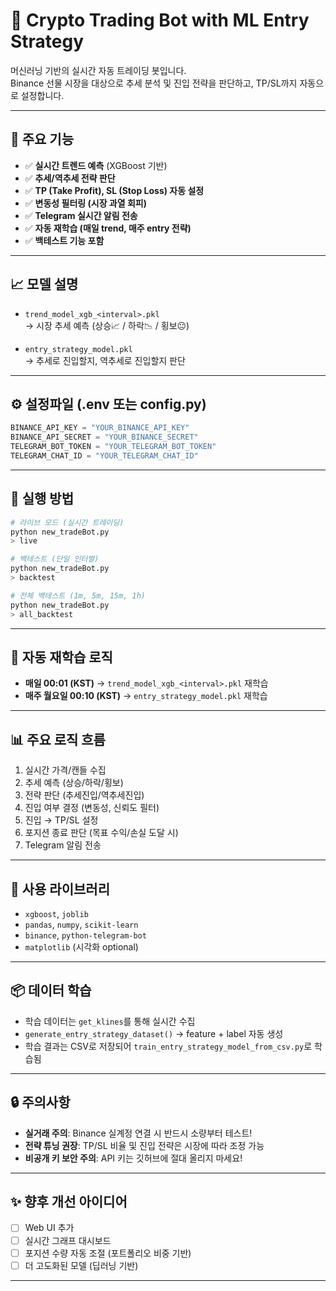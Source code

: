# 🤖 Crypto Trading Bot with ML Entry Strategy

머신러닝 기반의 실시간 자동 트레이딩 봇입니다.  
Binance 선물 시장을 대상으로 추세 분석 및 진입 전략을 판단하고, TP/SL까지 자동으로 설정합니다.

---

## 📌 주요 기능

- ✅ **실시간 트렌드 예측** (XGBoost 기반)
- ✅ **추세/역추세 전략 판단**
- ✅ **TP (Take Profit), SL (Stop Loss) 자동 설정**
- ✅ **변동성 필터링 (시장 과열 회피)**
- ✅ **Telegram 실시간 알림 전송**
- ✅ **자동 재학습 (매일 trend, 매주 entry 전략)**  
- ✅ **백테스트 기능 포함**

---

## 📈 모델 설명

- `trend_model_xgb_<interval>.pkl`  
  → 시장 추세 예측 (상승📈 / 하락📉 / 횡보😐)

- `entry_strategy_model.pkl`  
  → 추세로 진입할지, 역추세로 진입할지 판단

---

## ⚙️ 설정파일 (.env 또는 config.py)

```python
BINANCE_API_KEY = "YOUR_BINANCE_API_KEY"
BINANCE_API_SECRET = "YOUR_BINANCE_SECRET"
TELEGRAM_BOT_TOKEN = "YOUR_TELEGRAM_BOT_TOKEN"
TELEGRAM_CHAT_ID = "YOUR_TELEGRAM_CHAT_ID"
```

---

## 🚀 실행 방법

```bash
# 라이브 모드 (실시간 트레이딩)
python new_tradeBot.py
> live

# 백테스트 (단일 인터벌)
python new_tradeBot.py
> backtest

# 전체 백테스트 (1m, 5m, 15m, 1h)
python new_tradeBot.py
> all_backtest
```

---

## 🔄 자동 재학습 로직

- **매일 00:01 (KST)** → `trend_model_xgb_<interval>.pkl` 재학습
- **매주 월요일 00:10 (KST)** → `entry_strategy_model.pkl` 재학습

---

## 📊 주요 로직 흐름

1. 실시간 가격/캔들 수집
2. 추세 예측 (상승/하락/횡보)
3. 전략 판단 (추세진입/역추세진입)
4. 진입 여부 결정 (변동성, 신뢰도 필터)
5. 진입 → TP/SL 설정
6. 포지션 종료 판단 (목표 수익/손실 도달 시)
7. Telegram 알림 전송

---

## 🧠 사용 라이브러리

- `xgboost`, `joblib`
- `pandas`, `numpy`, `scikit-learn`
- `binance`, `python-telegram-bot`
- `matplotlib` (시각화 optional)

---

## 📦 데이터 학습

- 학습 데이터는 `get_klines`를 통해 실시간 수집
- `generate_entry_strategy_dataset()` → feature + label 자동 생성
- 학습 결과는 CSV로 저장되어 `train_entry_strategy_model_from_csv.py`로 학습됨

---

## 🔒 주의사항

- **실거래 주의**: Binance 실계정 연결 시 반드시 소량부터 테스트!
- **전략 튜닝 권장**: TP/SL 비율 및 진입 전략은 시장에 따라 조정 가능
- **비공개 키 보안 주의**: API 키는 깃허브에 절대 올리지 마세요!

---

## ✨ 향후 개선 아이디어

- [ ] Web UI 추가
- [ ] 실시간 그래프 대시보드
- [ ] 포지션 수량 자동 조절 (포트폴리오 비중 기반)
- [ ] 더 고도화된 모델 (딥러닝 기반)

---